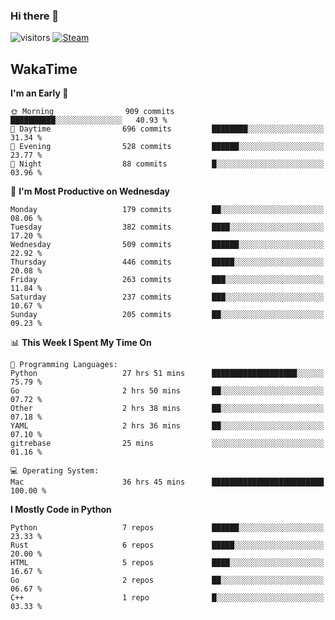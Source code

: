### Hi there 👋

![visitors](https://visitor-badge.glitch.me/badge?page_id=zhourunlai)
[![Steam](https://img.shields.io/badge/dynamic/json?url=https%3A%2F%2Fapi.swo.moe%2Fstats%2Fsteamgames%2F76561198285156854&query=count&color=0b1a37&label=Steam&labelColor=134375&logo=steam&suffix=+games&cacheSeconds=3600)](http://steamcommunity.com/profiles/76561198285156854)

## WakaTime
<!--START_SECTION:waka-->
**I'm an Early 🐤** 

```text
🌞 Morning                909 commits         ██████████░░░░░░░░░░░░░░░   40.93 % 
🌆 Daytime                696 commits         ████████░░░░░░░░░░░░░░░░░   31.34 % 
🌃 Evening                528 commits         ██████░░░░░░░░░░░░░░░░░░░   23.77 % 
🌙 Night                  88 commits          █░░░░░░░░░░░░░░░░░░░░░░░░   03.96 % 
```
📅 **I'm Most Productive on Wednesday** 

```text
Monday                   179 commits         ██░░░░░░░░░░░░░░░░░░░░░░░   08.06 % 
Tuesday                  382 commits         ████░░░░░░░░░░░░░░░░░░░░░   17.20 % 
Wednesday                509 commits         ██████░░░░░░░░░░░░░░░░░░░   22.92 % 
Thursday                 446 commits         █████░░░░░░░░░░░░░░░░░░░░   20.08 % 
Friday                   263 commits         ███░░░░░░░░░░░░░░░░░░░░░░   11.84 % 
Saturday                 237 commits         ███░░░░░░░░░░░░░░░░░░░░░░   10.67 % 
Sunday                   205 commits         ██░░░░░░░░░░░░░░░░░░░░░░░   09.23 % 
```


📊 **This Week I Spent My Time On** 

```text
💬 Programming Languages: 
Python                   27 hrs 51 mins      ███████████████████░░░░░░   75.79 % 
Go                       2 hrs 50 mins       ██░░░░░░░░░░░░░░░░░░░░░░░   07.72 % 
Other                    2 hrs 38 mins       ██░░░░░░░░░░░░░░░░░░░░░░░   07.18 % 
YAML                     2 hrs 36 mins       ██░░░░░░░░░░░░░░░░░░░░░░░   07.10 % 
gitrebase                25 mins             ░░░░░░░░░░░░░░░░░░░░░░░░░   01.16 % 

💻 Operating System: 
Mac                      36 hrs 45 mins      █████████████████████████   100.00 % 
```

**I Mostly Code in Python** 

```text
Python                   7 repos             ██████░░░░░░░░░░░░░░░░░░░   23.33 % 
Rust                     6 repos             █████░░░░░░░░░░░░░░░░░░░░   20.00 % 
HTML                     5 repos             ████░░░░░░░░░░░░░░░░░░░░░   16.67 % 
Go                       2 repos             ██░░░░░░░░░░░░░░░░░░░░░░░   06.67 % 
C++                      1 repo              █░░░░░░░░░░░░░░░░░░░░░░░░   03.33 % 
```




<!--END_SECTION:waka-->
